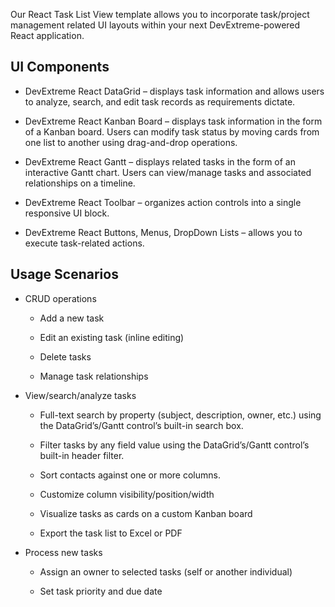 Our React Task List View template allows you to incorporate task/project management related UI layouts within your next DevExtreme-powered React application.  

## UI Components  

- DevExtreme React DataGrid – displays task information and allows users to analyze, search, and edit task records as requirements dictate. 

- DevExtreme React Kanban Board – displays task information in the form of a Kanban board. Users can modify task status by moving cards from one list to another using drag-and-drop operations. 

- DevExtreme React Gantt – displays related tasks in the form of an interactive Gantt chart. Users can view/manage tasks and associated relationships on a timeline. 

- DevExtreme React Toolbar – organizes action controls into a single responsive UI block. 

- DevExtreme React Buttons, Menus, DropDown Lists – allows you to execute task-related actions. 

## Usage Scenarios 

- CRUD operations 

    - Add a new task 

    - Edit an existing task (inline editing) 

    - Delete tasks 

    - Manage task relationships 

- View/search/analyze tasks 

    - Full-text search by property (subject, description, owner, etc.) using the DataGrid’s/Gantt control’s built-in search box. 

    - Filter tasks by any field value using the DataGrid’s/Gantt control’s built-in header filter. 

    - Sort contacts against one or more columns. 

    - Customize column visibility/position/width 

    - Visualize tasks as cards on a custom Kanban board 

    - Export the task list to Excel or PDF 

- Process new tasks 

    - Assign an owner to selected tasks (self or another individual) 

    - Set task priority and due date 